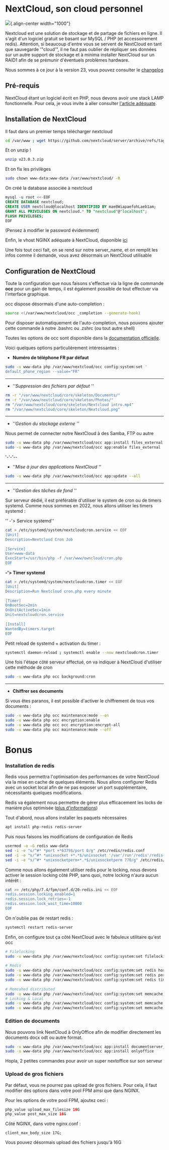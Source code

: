# NextCloud, son cloud personnel 
 
![](/linux/selfhost/endtoend-server-nw.png){.align-center width="1000"} 
 
Nextcloud est une solution de stockage et de partage de fichiers en 
ligne. Il s'agit d'un logiciel gratuit se basant sur MySQL / PHP (et 
accessoirement redis). Attention, si beaucoup d'entre vous se servent 
de NextCloud en tant que sauvegarde '"cloud'", il ne faut pas oublier de 
répliquer ses données sur un autre support de stockage et à minima 
installer NextCloud sur un RAID1 afin de se prémunir d'éventuels 
problèmes hardware. 
 
Nous sommes à ce jour à la version 23, vous pouvez consulter le 
[changelog](https://nextcloud.com/changelog/) 
 
## Pré-requis 
 
NextCloud étant un logiciel écrit en PHP, nous devons avoir une stack 
LAMP fonctionnelle. Pour cela, je vous invite à aller consulter 
[l'article 
adéquate](https://wiki.jdelgado.fr/doku.php?id=linux:hosting:lemp:installation). 
 
## Installation de NextCloud 
 
Il faut dans un premier temps télécharger nextcloud 
 
``` bash 
cd /var/www ; wget https://github.com/nextcloud/server/archive/refs/tags/v23.0.3.zip 
``` 
 
Et on unzip ! 
 
``` bash 
unzip v23.0.3.zip 
``` 
 
Et on fix les privilèges 
 
``` bash 
sudo chown www-data:www-data /var/www/nextcloud/ -R 
``` 
 
On créé la database associée à nextcloud 
 
``` sql 
mysql -u root <<-EOF 
CREATE DATABASE nextcloud; 
CREATE USER nextcloud@localhost IDENTIFIED BY mae8WiapaefohLaeb1am; 
GRANT ALL PRIVILEGES ON nextcloud.* TO "nextcloud"@"localhost"; 
FLUSH PRIVILEGES; 
EOF 
``` 
 
(Pensez à modifier le password évidemment) 
 
Enfin, le vhost NGINX adéquate à NextCloud, disponible 
[ici](https://paste.jdelgado.fr/?3660056e57032240#d0OxuhjFWsyISwO83uoAjpe8935L/M9Q13STRFvCzzA=) 
 
Une fois tout ceci fait, on se rend sur notre server_name, et on remplit 
les infos comme il demande, vous avez désormais un NextCloud utilisable 
 
## Configuration de NextCloud 
 
Toute la configuration que nous faisons s'effectue via la ligne de 
commande **occ** pour un gain de temps, il est également possible de 
tout effectuer via l'interface graphique. 
 
occ dispose désormais d'une auto-completion : 
 
``` bash 
source <(/var/www/nextcloud/occ _completion --generate-hook) 
``` 
 
Pour disposer automatiquement de l'auto-completion, nous pouvons 
ajouter cette commande à notre .bashrc ou .zshrc (ou tout autre shell) 
 
Toutes les options de occ sont disponible dans la [documentation 
officielle](https://docs.nextcloud.com/server/latest/admin_manual/configuration_server/occ_command.html). 
 
Voici quelques options particulièrement intéressantes : 
 
-   **Numéro de téléphone FR par défaut** 
 
``` bash 
sudo -u www-data php /var/www/nextcloud/occ config:system:set ' 
default_phone_region --value="FR" 
``` 
 
------------------------------------------------------------------------ 
 
-   '*'*Suppression des fichiers par défaut '*'* 
 
``` bash 
rm -r "/var/www/nextcloud/core/skeleton/Documents/" 
rm -r "/var/www/nextcloud/core/skeleton/Photos/" 
rm "/var/www/nextcloud/core/skeleton/Nextcloud intro.mp4" 
rm "/var/www/nextcloud/core/skeleton/Nextcloud.png" 
``` 
 
------------------------------------------------------------------------ 
 
-   '*'*Gestion du stockage externe '*'* 
 
Nous permet de connecter notre NextCloud à des Samba, FTP ou autre 
 
``` bash 
sudo -u www-data php /var/www/nextcloud/occ app:install files_external 
sudo -u www-data php /var/www/nextcloud/occ app:enable files_external 
``` 
 
'-'-'-- 
 
-   '*'*Mise à jour des applications NextCloud '*'* 
 
``` bash 
sudo -u www-data php /var/www/nextcloud/occ app:update --all 
``` 
 
------------------------------------------------------------------------ 
 
-   '*'*Gestion des tâches de fond '*'* 
 
Sur serveur dédié, il est préférable d'utiliser le system de cron ou de 
timers systemd. Comme nous sommes en 2022, nous allons utiliser les 
timers systemd : 
 
'*'* -'> Service systemd'*'* 
 
``` bash 
cat > /etc/systemd/system/nextcloudcron.service << EOF 
[Unit] 
Description=Nextcloud Cron Job 
 
[Service] 
User=www-data 
ExecStart=/usr/bin/php -f /var/www/owncloud/cron.php 
EOF 
``` 
 
**-'> Timer systemd** 
 
``` bash 
cat > /etc/systemd/system/nextcloudcron.timer << EOF 
[Unit] 
Description=Run Nextcloud cron.php every minute 
 
[Timer] 
OnBootSec=2min 
OnUnitActiveSec=1min 
Unit=nextcloudcron.service 
 
[Install] 
WantedBy=timers.target 
EOF 
``` 
 
Petit reload de systemd + activation du timer : 
 
``` bash 
systemctl daemon-reload ; systemctl enable --now nextcloudcron.timer 
``` 
 
Une fois l'étape côté serveur effectué, on va indiquer à NextCloud 
d'utiliser cette méthode de cron 
 
``` bash 
sudo -u www-data php occ background:cron 
``` 
 
------------------------------------------------------------------------ 
 
-   **Chiffrer ses documents** 
 
Si vous êtes paranos, il est possible d'activer le chiffrement de tous 
vos documents : 
 
``` bash 
sudo -u www-data php occ maintenance:mode --on 
sudo -u www-data php occ encryption:enable 
sudo -u www-data php occ occ encryption:encrypt-all 
sudo -u www-data php occ maintenance:mode --off 
``` 
 
# Bonus 
 
### Installation de redis 
 
Redis vous permettra l'optimisation des performances de votre NextCloud 
via la mise en cache de quelques éléments. Nous allons configurer Redis 
avec un socket local afin de ne pas exposer un port supplémentaire, 
nécessitants quelques modifications. 
 
Redis va également nous permettre de gérer plus efficacement les locks 
de manière plus optimisée ([plus 
d'informations](https://docs.nextcloud.com/server/15/admin_manual/configuration_files/files_locking_transactional.html)) 
 
Tout d'abord, nous allons installer les paquets nécessaires 
 
``` bash 
apt install php-redis redis-server 
``` 
 
Puis nous faisons les modifications de configuration de Redis 
 
``` bash 
usermod -a -G redis www-data 
sed -i -e "s/^#* *port +*6379$/port 0/g" /etc/redis/redis.conf 
sed -i -e "s/^#* *unixsocket +*.*$/unixsocket '/var'/run'/redis'/redis-server.sock/g" /etc/redis/redis.conf 
sed -i -e "s/^#* *unixsocketperm+*.*$/unixsocketperm 770/g" /etc/redis/redis.conf 
``` 
 
Comme nous allons également utiliser redis pour le locking, nous devons 
activer le session locking côté PHP, sans quoi, notre locking n'aura 
aucun intérêt : 
 
``` bash 
cat >> /etc/php/7.4/fpm/conf.d/20-redis.ini << EOF 
redis.session.locking_enabled=1 
redis.session.lock_retries=-1 
redis.session.lock_wait_time=10000 
EOF 
``` 
 
On n'oublie pas de restart redis : 
 
``` bash 
systemctl restart redis-server 
``` 
 
Enfin, on configure tout ça côté NextCloud avec le fabuleux utilitaire 
qu'est occ 
 
``` bash 
# Filelocking 
sudo -u www-data php /var/www/nextcloud/occ config:system:set filelocking.enabled --value="true" 
  
# Redis 
sudo -u www-data php /var/www/nextcloud/occ config:system:set redis host --value="/var/run/redis/redis-server.sock" 
sudo -u www-data php /var/www/nextcloud/occ config:system:set redis port --value="0" 
sudo -u www-data php /var/www/nextcloud/occ config:system:set redis timeout --value="0.0" 
  
# Memcahed distributed 
sudo -u www-data php /var/www/nextcloud/occ config:system:set memcache.distributed --value="'OC'Memcache'Redis" 
# Locking & Local 
sudo -u www-data php /var/www/nextcloud/occ config:system:set memcache.local --value="'OC'Memcache'Redis" 
sudo -u www-data php /var/www/nextcloud/occ config:system:set memcache.locking --value="'OC'Memcach 
``` 
 
### Edition de documents 
 
Nous pouvons link NextCloud à OnlyOffice afin de modifier directement 
les documents docx odt ou autre format. 
 
``` bash 
sudo -u www-data php /var/www/nextcloud/occ app:install documentserver_community  
sudo -u www-data php /var/www/nextcloud/occ app:install onlyoffice 
``` 
 
Hopla, 2 petites commandes pour avoir un super nextoffice sur son 
serveur 
 
### Upload de gros fichiers 
 
Par défaut, vous ne pourrez pas upload de gros fichiers. Pour cela, il 
faut modifier des options dans votre pool FPM ainsi que dans NGINX. 
 
Pour les options de votre pool FPM, ajoutez ceci : 
 
``` php 
php_value upload_max_filesize 16G 
php_value post_max_size 16G 
``` 
 
Côté NGINX, dans votre nginx.conf : 
 
``` nginx 
client_max_body_size 17G; 
``` 
 
Vous pouvez désormais upload des fichiers jusqu'à 16G 
